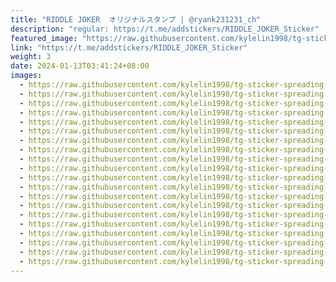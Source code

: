 ```yaml
---
title: "RIDDLE JOKER  オリジナルスタンプ | @ryank231231_ch"
description: "regular: https://t.me/addstickers/RIDDLE_JOKER_Sticker"
featured_image: "https://raw.githubusercontent.com/kylelin1998/tg-sticker-spreading-worldwide-images/main/img/3b22c321-20f0-4cbd-8fa2-8035e08fc93d.jpg"
link: "https://t.me/addstickers/RIDDLE_JOKER_Sticker"
weight: 3
date: 2024-01-13T03:41:24+08:00
images:
  - https://raw.githubusercontent.com/kylelin1998/tg-sticker-spreading-worldwide-images/main/img/3b22c321-20f0-4cbd-8fa2-8035e08fc93d.jpg
  - https://raw.githubusercontent.com/kylelin1998/tg-sticker-spreading-worldwide-images/main/img/a93f198a-b033-43be-be84-a1a8bc432729.jpg
  - https://raw.githubusercontent.com/kylelin1998/tg-sticker-spreading-worldwide-images/main/img/f60e5022-f8de-407b-9efc-db9b0876a644.jpg
  - https://raw.githubusercontent.com/kylelin1998/tg-sticker-spreading-worldwide-images/main/img/02e8ac9c-6e33-4271-94b6-92e90af14115.jpg
  - https://raw.githubusercontent.com/kylelin1998/tg-sticker-spreading-worldwide-images/main/img/7a7fd0cb-4ad7-434f-bdea-588bc217c0cf.jpg
  - https://raw.githubusercontent.com/kylelin1998/tg-sticker-spreading-worldwide-images/main/img/fa7654b6-f147-49a1-8233-acfb80678f8f.jpg
  - https://raw.githubusercontent.com/kylelin1998/tg-sticker-spreading-worldwide-images/main/img/a4f5f974-b76e-4190-97ae-364d321dc412.jpg
  - https://raw.githubusercontent.com/kylelin1998/tg-sticker-spreading-worldwide-images/main/img/fae33277-bf2d-433a-bfba-37a3f609c13b.jpg
  - https://raw.githubusercontent.com/kylelin1998/tg-sticker-spreading-worldwide-images/main/img/c4c7d2df-94a2-4805-9b7a-3248132f4255.jpg
  - https://raw.githubusercontent.com/kylelin1998/tg-sticker-spreading-worldwide-images/main/img/ffe0e3a3-d5fd-4c60-8eb3-e5f9b3ff8503.jpg
  - https://raw.githubusercontent.com/kylelin1998/tg-sticker-spreading-worldwide-images/main/img/74504633-b72a-41e6-bc90-fca5a5858e20.jpg
  - https://raw.githubusercontent.com/kylelin1998/tg-sticker-spreading-worldwide-images/main/img/ac0e6b46-affa-4c28-a451-a82c1877eac9.jpg
  - https://raw.githubusercontent.com/kylelin1998/tg-sticker-spreading-worldwide-images/main/img/8749e84b-680d-495c-98a3-e59931314dbf.jpg
  - https://raw.githubusercontent.com/kylelin1998/tg-sticker-spreading-worldwide-images/main/img/e871aeb3-b406-4912-a358-b46a2010d6f2.jpg
  - https://raw.githubusercontent.com/kylelin1998/tg-sticker-spreading-worldwide-images/main/img/559af377-7a98-4217-b469-7d47e6c6e683.jpg
  - https://raw.githubusercontent.com/kylelin1998/tg-sticker-spreading-worldwide-images/main/img/e16eba47-6750-4902-b23a-e90440dc4486.jpg
  - https://raw.githubusercontent.com/kylelin1998/tg-sticker-spreading-worldwide-images/main/img/4b780f51-e776-438d-82a1-4a19cf86381c.jpg
  - https://raw.githubusercontent.com/kylelin1998/tg-sticker-spreading-worldwide-images/main/img/a229ca46-b9b8-4b50-a860-a78efadb5500.jpg
  - https://raw.githubusercontent.com/kylelin1998/tg-sticker-spreading-worldwide-images/main/img/a2e30fd7-a59b-45b6-acd7-17a361ae1053.jpg
  - https://raw.githubusercontent.com/kylelin1998/tg-sticker-spreading-worldwide-images/main/img/783cd84f-29ef-49e4-8643-ede0d8c76101.jpg
---
```

